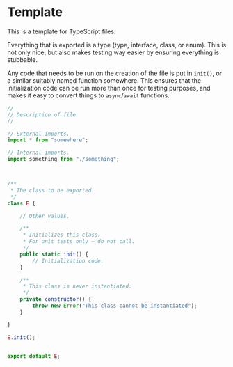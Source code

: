 # Template

This is a template for TypeScript files.

Everything that is exported is a type (type, interface, class, or enum). This is not only nice, but also makes testing way easier by ensuring everything is stubbable.

Any code that needs to be run on the creation of the file is put in `init()`, or a similar suitably named function somewhere. This ensures that the initialization code can be run more than once for testing purposes, and makes it easy to convert things to `async`/`await` functions.

```js
//
// Description of file.
//

// External imports.
import * from "somewhere";

// Internal imports.
import something from "./something";



/**
 * The class to be exported.
 */
class E {

    // Other values.

    /**
     * Initializes this class.
     * For unit tests only – do not call.
     */
    public static init() {
        // Initialization code.
    }

    /**
     * This class is never instantiated.
     */
    private constructor() {
        throw new Error("This class cannot be instantiated");
    }

}

E.init();


export default E;
```
